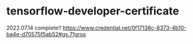 # tensorflow-developer-certificate

2022.07.14 complete!!
https://www.credential.net/0f17138c-8373-4b10-ba4e-d70575f5ab52#gs.71gros
